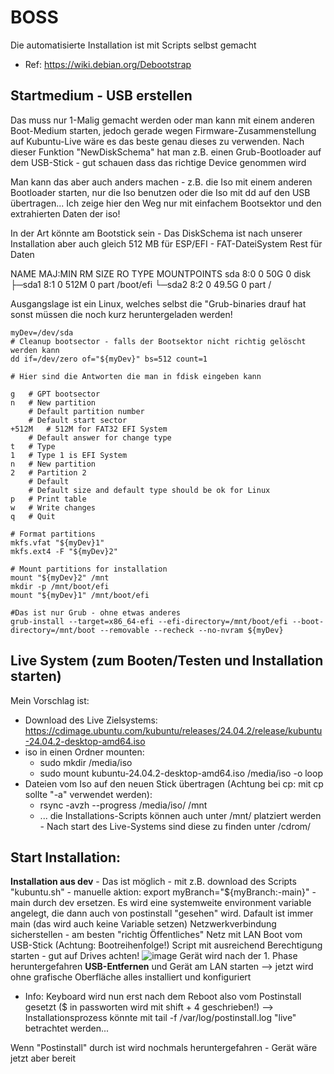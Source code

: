 # BOSS
Die automatisierte Installation ist mit Scripts selbst gemacht
- Ref: https://wiki.debian.org/Debootstrap

## Startmedium - USB erstellen
Das muss nur 1-Malig gemacht werden oder man kann mit einem anderen Boot-Medium starten, jedoch gerade wegen Firmware-Zusammenstellung auf Kubuntu-Live wäre es das beste genau dieses zu verwenden. Nach dieser Funktion "NewDiskSchema" hat man z.B. einen Grub-Bootloader auf dem USB-Stick - gut schauen dass das richtige Device genommen wird

Man kann das aber auch anders machen - z.B. die Iso mit einem anderen Bootloader starten, nur die Iso benutzen oder die Iso mit dd auf den USB übertragen... Ich zeige hier den Weg nur mit einfachem Bootsektor und den extrahierten Daten der iso!

In der Art könnte am Bootstick sein - Das DiskSchema ist nach unserer Installation aber auch gleich
512 MB für ESP/EFI - FAT-DateiSystem
Rest für Daten

NAME   MAJ:MIN RM  SIZE RO TYPE MOUNTPOINTS
sda      8:0    0   50G  0 disk 
├─sda1   8:1    0  512M  0 part /boot/efi
└─sda2   8:2    0 49.5G  0 part /

Ausgangslage ist ein Linux, welches selbst die "Grub-binaries drauf hat sonst müssen die noch kurz heruntergeladen werden!
```
myDev=/dev/sda
# Cleanup bootsector - falls der Bootsektor nicht richtig gelöscht werden kann
dd if=/dev/zero of="${myDev}" bs=512 count=1

# Hier sind die Antworten die man in fdisk eingeben kann

g   # GPT bootsector
n   # New partition
    # Default partition number
    # Default start sector
+512M   # 512M for FAT32 EFI System
    # Default answer for change type
t   # Type
1   # Type 1 is EFI System
n   # New partition
2   # Partition 2
    # Default
    # Default size and default type should be ok for Linux
p   # Print table
w   # Write changes
q   # Quit

# Format partitions
mkfs.vfat "${myDev}1"
mkfs.ext4 -F "${myDev}2"

# Mount partitions for installation
mount "${myDev}2" /mnt
mkdir -p /mnt/boot/efi
mount "${myDev}1" /mnt/boot/efi

#Das ist nur Grub - ohne etwas anderes
grub-install --target=x86_64-efi --efi-directory=/mnt/boot/efi --boot-directory=/mnt/boot --removable --recheck --no-nvram ${myDev}
```

## Live System (zum Booten/Testen und Installation starten)
Mein Vorschlag ist:
* Download des Live Zielsystems: https://cdimage.ubuntu.com/kubuntu/releases/24.04.2/release/kubuntu-24.04.2-desktop-amd64.iso
* iso in einen Ordner mounten:
  * sudo mkdir /media/iso
  * sudo mount kubuntu-24.04.2-desktop-amd64.iso /media/iso -o loop
* Dateien vom Iso auf den neuen Stick übertragen (Achtung bei cp: mit cp sollte "-a" verwendet werden):
  * rsync -avzh --progress /media/iso/ /mnt
  * ... die Installations-Scripts können auch unter /mnt/ platziert werden - Nach start des Live-Systems sind diese zu finden unter /cdrom/

## Start Installation:
**Installation aus dev** - Das ist möglich - mit z.B. download des Scripts "kubuntu.sh" - manuelle aktion: export myBranch="${myBranch:-main}" - main durch dev ersetzen. Es wird eine systemweite environment variable angelegt, die dann auch von postinstall "gesehen" wird. Dafault ist immer main (das wird auch keine Variable setzen)
Netzwerkverbindung sicherstellen - am besten "richtig Öffentliches" Netz mit LAN
Boot vom USB-Stick (Achtung: Bootreihenfolge!)
Script mit ausreichend Berechtigung starten - gut auf Drives achten!
![image](https://github.com/user-attachments/assets/ba98efc8-b86c-40d6-8f8d-e955bcf62e8d)
Gerät wird nach der 1. Phase heruntergefahren **USB-Entfernen** und Gerät am LAN starten --> jetzt wird ohne grafische Oberfläche alles installiert und konfiguriert
* Info: Keyboard wird nun erst nach dem Reboot also vom Postinstall gesetzt ($ in passworten wird mit shift + 4 geschrieben!)
  --> Installationsprozess könnte mit tail -f /var/log/postinstall.log "live" betrachtet werden...
  
Wenn "Postinstall" durch ist wird nochmals heruntergefahren - Gerät wäre jetzt aber bereit
